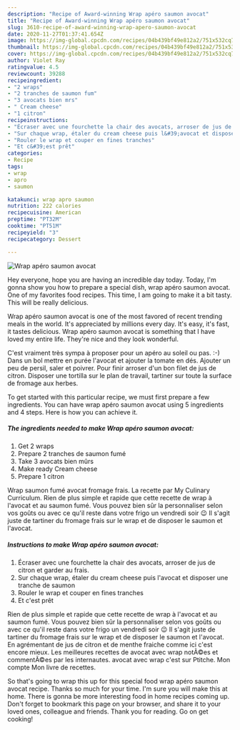 ```yaml
---
description: "Recipe of Award-winning Wrap apéro saumon avocat"
title: "Recipe of Award-winning Wrap apéro saumon avocat"
slug: 3610-recipe-of-award-winning-wrap-apero-saumon-avocat
date: 2020-11-27T01:37:41.654Z
image: https://img-global.cpcdn.com/recipes/04b439bf49e812a2/751x532cq70/wrap-apero-saumon-avocat-photo-principale-de-la-recette.jpg
thumbnail: https://img-global.cpcdn.com/recipes/04b439bf49e812a2/751x532cq70/wrap-apero-saumon-avocat-photo-principale-de-la-recette.jpg
cover: https://img-global.cpcdn.com/recipes/04b439bf49e812a2/751x532cq70/wrap-apero-saumon-avocat-photo-principale-de-la-recette.jpg
author: Violet Ray
ratingvalue: 4.5
reviewcount: 39288
recipeingredient:
- "2 wraps"
- "2 tranches de saumon fum"
- "3 avocats bien mrs"
- " Cream cheese"
- "1 citron"
recipeinstructions:
- "Écraser avec une fourchette la chair des avocats, arroser de jus de citron et garder au frais."
- "Sur chaque wrap, étaler du cream cheese puis l&#39;avocat et disposer une tranche de saumon"
- "Rouler le wrap et couper en fines tranches"
- "Et c&#39;est prêt"
categories:
- Recipe
tags:
- wrap
- apro
- saumon

katakunci: wrap apro saumon 
nutrition: 222 calories
recipecuisine: American
preptime: "PT32M"
cooktime: "PT51M"
recipeyield: "3"
recipecategory: Dessert

---
```



![Wrap apéro saumon avocat](https://img-global.cpcdn.com/recipes/04b439bf49e812a2/751x532cq70/wrap-apero-saumon-avocat-photo-principale-de-la-recette.jpg)

Hey everyone, hope you are having an incredible day today. Today, I'm gonna show you how to prepare a special dish, wrap apéro saumon avocat. One of my favorites food recipes. This time, I am going to make it a bit tasty. This will be really delicious.

Wrap apéro saumon avocat is one of the most favored of recent trending meals in the world. It's appreciated by millions every day. It's easy, it's fast, it tastes delicious. Wrap apéro saumon avocat is something that I have loved my entire life. They're nice and they look wonderful.

C&#39;est vraiment très sympa à proposer pour un apéro au soleil ou pas. :-) Dans un bol mettre en purée l&#39;avocat et ajouter la tomate en dés. Ajouter un peu de persil, saler et poivrer. Pour finir arroser d&#39;un bon filet de jus de citron. Disposer une tortilla sur le plan de travail, tartiner sur toute la surface de fromage aux herbes.


To get started with this particular recipe, we must first prepare a few ingredients. You can have wrap apéro saumon avocat using 5 ingredients and 4 steps. Here is how you can achieve it.

<!--inarticleads1-->

##### The ingredients needed to make Wrap apéro saumon avocat:

1. Get 2 wraps
1. Prepare 2 tranches de saumon fumé
1. Take 3 avocats bien mûrs
1. Make ready  Cream cheese
1. Prepare 1 citron


Wrap saumon fumé avocat fromage frais. La recette par My Culinary Curriculum. Rien de plus simple et rapide que cette recette de wrap à l&#39;avocat et au saumon fumé. Vous pouvez bien sûr la personnaliser selon vos goûts ou avec ce qu&#39;il reste dans votre frigo un vendredi soir 😉 Il s&#39;agit juste de tartiner du fromage frais sur le wrap et de disposer le saumon et l&#39;avocat. 

<!--inarticleads2-->

##### Instructions to make Wrap apéro saumon avocat:

1. Écraser avec une fourchette la chair des avocats, arroser de jus de citron et garder au frais.
1. Sur chaque wrap, étaler du cream cheese puis l&#39;avocat et disposer une tranche de saumon
1. Rouler le wrap et couper en fines tranches
1. Et c&#39;est prêt


Rien de plus simple et rapide que cette recette de wrap à l&#39;avocat et au saumon fumé. Vous pouvez bien sûr la personnaliser selon vos goûts ou avec ce qu&#39;il reste dans votre frigo un vendredi soir 😉 Il s&#39;agit juste de tartiner du fromage frais sur le wrap et de disposer le saumon et l&#39;avocat. En agrémentant de jus de citron et de menthe fraiche comme ici c&#39;est encore mieux. Les meilleures recettes de avocat avec wrap notÃ©es et commentÃ©es par les internautes. avocat avec wrap c&#39;est sur Ptitche. Mon compte Mon livre de recettes. 

So that's going to wrap this up for this special food wrap apéro saumon avocat recipe. Thanks so much for your time. I'm sure you will make this at home. There is gonna be more interesting food in home recipes coming up. Don't forget to bookmark this page on your browser, and share it to your loved ones, colleague and friends. Thank you for reading. Go on get cooking!
